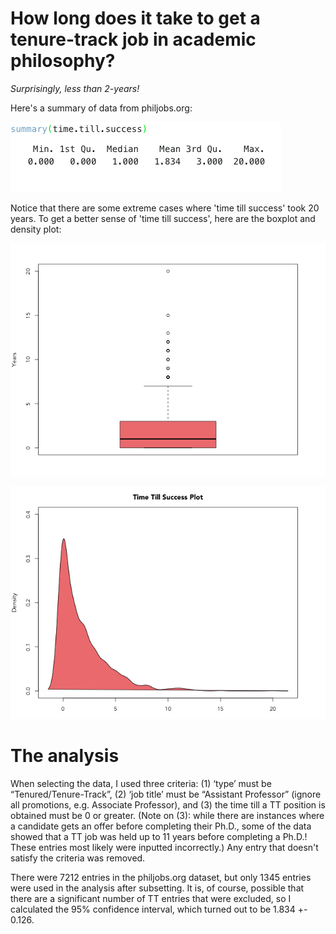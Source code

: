 # How long does it take to get a tenure-track job in academic philosophy? 

*Surprisingly, less than 2-years!* 

Here's a summary of data from philjobs.org:

![alt text](https://github.com/ljelkin/jobplacement/blob/master/summary.png)

Notice that there are some extreme cases where 'time till success' took 20 years. To get a better sense of 'time till success', here are the boxplot and density plot:


![alt text](https://github.com/ljelkin/jobplacement/blob/master/boxplot.png)

![alt text](https://github.com/ljelkin/jobplacement/blob/master/density.png)


# The analysis 

When selecting the data, I used three criteria: (1) ‘type’ must be “Tenured/Tenure-Track”, (2) ‘job title’ must be “Assistant Professor” (ignore all promotions, e.g. Associate Professor), and (3) the time till a TT position is obtained must be 0 or greater. (Note on (3): while there are instances where a candidate gets an offer before completing their Ph.D., some of the data showed that a TT job was held up to 11 years before completing a Ph.D.! These entries most likely were inputted incorrectly.) Any entry that doesn't satisfy the criteria was removed. 

There were 7212 entries in the philjobs.org dataset, but only 1345 entries were used in the analysis after subsetting. It is, of course, possible that there are a significant number of TT entries that were excluded, so I calculated the 95% confidence interval, which turned out to be 1.834 +- 0.126.
